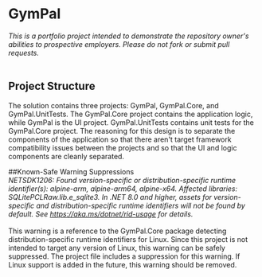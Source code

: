 # GymPal<br>
*This is a portfolio project intended to demonstrate the repository owner's abilities to prospective employers. Please do not fork or submit pull requests.*<br><br>
## Project Structure<br>
The solution contains three projects: GymPal, GymPal.Core, and GymPal.UnitTests. The GymPal.Core project contains the application logic, while GymPal is the UI project. GymPal.UnitTests contains unit tests for the GymPal.Core project. The reasoning for this design is to separate the components of the application so that there aren't target framework compatibility issues between the projects and so that the UI and logic components are cleanly separated.<br>

##Known-Safe Warning Suppressions<br>
*NETSDK1206: Found version-specific or distribution-specific runtime identifier(s): alpine-arm, alpine-arm64, alpine-x64. Affected libraries: SQLitePCLRaw.lib.e_sqlite3. In .NET 8.0 and higher, assets for version-specific and distribution-specific runtime identifiers will not be found by default. See https://aka.ms/dotnet/rid-usage for details.*<br><br>
This warning is a reference to the GymPal.Core package detecting distribution-specific runtime identifiers for Linux. Since this project is not intended to target any version of Linux, this warning can be safely suppressed. The project file includes a suppression for this warning. If Linux support is added in the future, this warning should be removed.
